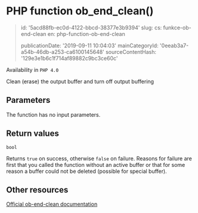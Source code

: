 PHP function ob_end_clean()
===========================

> id: '5acd88fb-ec0d-4122-bbcd-38377e3b9394'
> slug:
> 	cs: funkce-ob-end-clean
> 	en: php-function-ob-end-clean
> 
> publicationDate: '2019-09-11 10:04:03'
> mainCategoryId: '0eeab3a7-a54b-46db-a253-ca6100145648'
> sourceContentHash: '129e3e1b6c1f714af89882c9bc3ce60c'

Availability in `PHP 4.0`

Clean (erase) the output buffer and turn off output buffering


Parameters
--------------

The function has no input parameters.

Return values
----------------

`bool`

Returns `true` on success, otherwise `false` on failure. Reasons for failure are first that you called the
function without an active buffer or that for some reason a buffer could
not be deleted (possible for special buffer).

Other resources
------------

[Official ob-end-clean documentation](https://www.php.net/manual/en/function.ob-end-clean.php)
